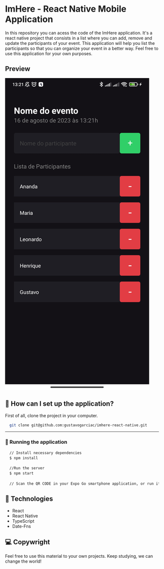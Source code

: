 # ImHere - React Native Mobile Application

In this repository you can acess the code of the ImHere application. It's a react native project that consists in a list where you can add, remove and update the participants of your event. This application will help you list the participants so that you can organize your event in a better way. Feel free to use this application for your own purposes.

## Preview

![App Screenshot](./assets/thumbnail.jpg)

## 🚀 How can I set up the application?

First of all, clone the project in your computer.

```bash
  git clone git@github.com:gustavogarciac/imhere-react-native.git
```

---

### 💫 Running the application

```bash
  // Install necessary dependencies
  $ npm install

  //Run the server
  $ npm start

  // Scan the QR CODE in your Expo Go smartphone application, or run it in your emulator.

```

## 🚀 Technologies

- React
- React Native
- TypeScript
- Date-Fns

## 💻 Copywright

Feel free to use this material to your own projects. Keep studying, we can change the world!
